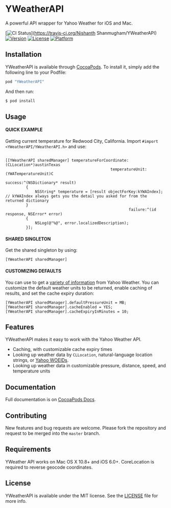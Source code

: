 # YWeatherAPI

A powerful API wrapper for Yahoo Weather for iOS and Mac.

[![CI Status](http://img.shields.io/travis/nishanths/YWeatherAPI.svg?style=flat)](https://travis-ci.org/Nishanth Shanmugham/YWeatherAPI)
[![Version](https://img.shields.io/cocoapods/v/YWeatherAPI.svg?style=flat)](http://cocoapods.org/pods/YWeatherAPI)
[![License](https://img.shields.io/cocoapods/l/YWeatherAPI.svg?style=flat)](http://cocoapods.org/pods/YWeatherAPI)
[![Platform](https://img.shields.io/cocoapods/p/YWeatherAPI.svg?style=flat)](http://cocoapods.org/pods/YWeatherAPI)

## Installation

YWeatherAPI is available through [CocoaPods](http://cocoapods.org). To install
it, simply add the following line to your Podfile:

```ruby
pod "YWeatherAPI"
```

And then run:

```bash
$ pod install
```

## Usage

#### QUICK EXAMPLE

Getting current temperature for Redwood City, California. Import `#import <YWeatherAPI/YWeatherAPI.h>` and use:

```obj-c

[[YWeatherAPI sharedManager] temperatureForCoordinate:(CLLocation*)austinTexas
                                              temperatureUnit:(YWATemperatureUnit)C
                                                      success:^(NSDictionary* result)
         {
             NSString* temperature = [result objectForKey:kYWAIndex]; // kYWAIndex always gets you the detail you asked for from the returned dictionary
         }
                                                      failure:^(id response, NSError* error)
         {
             NSLog(@"%@", error.localizedDescription);
         }];
```

#### SHARED SINGLETON

Get the shared singleton by using:

```obj-c
[YWeatherAPI sharedManager]
``` 
#### CUSTOMIZING DEFAULTS

You can use to get a [variety of information](http://cocoadocs.org/docsets/YWeatherAPI/) from Yahoo Weather. You can customize the default weather units to be returned, enable caching of results, and set the cache expiry duration:

```obj-c
[YWeatherAPI sharedManager].defaultPressureUnit = MB;
[YWeatherAPI sharedManager].cacheEnabled = YES;
[YWeatherAPI sharedManager].cacheExpiryInMinutes = 10;
```

## Features

YWeatherAPI makes it easy to work with the Yahoo Weather API.

* Caching, with customizable cache expiry times
* Looking up weather data by `CLLocation`, natural-language location strings, or [Yahoo WOEIDs](https://developer.yahoo.com/geo/geoplanet/guide/concepts.html).
* Looking up weather data in customizable pressure, distance, speed, and temperature units


## Documentation

Full documentation is on [CocoaPods Docs](http://cocoadocs.org/docsets/YWeatherAPI/).

## Contributing

New features and bug requests are welcome. Please fork the repository and request to be merged into the `master` branch. 

## Requirements

YWeather API works on Mac OS X 10.8+ and iOS 6.0+. CoreLocation is required to reverse geocode coordinates.

## License

YWeatherAPI is available under the MIT license. See the [LICENSE](https://github.com/nishanths/YWeatherAPI/blob/master/LICENSE) file for more info.